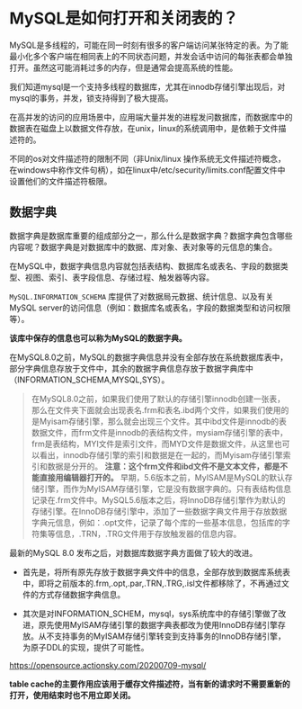 # MySQL是如何打开和关闭表的？

MySQL是多线程的，可能在同一时刻有很多的客户端访问某张特定的表。为了能最小化多个客户端在相同表上的不同状态问题，并发会话中访问的每张表都会单独打开。虽然这可能消耗过多的内存，但是通常会提高系统的性能。


我们知道mysql是一个支持多线程的数据库，尤其在innodb存储引擎出现后，对mysql的事务，并发，锁支持得到了极大提高。

在高并发的访问的应用场景中，应用端大量并发的进程发问数据库，而数据库中的数据表在磁盘上以数据文件存放，在unix，linux的系统调用中，是依赖于文件描述符的。

不同的os对文件描述符的限制不同（非Unix/linux 操作系统无文件描述符概念，在windows中称作文件句柄），如在linux中/etc/security/limits.conf配置文件中设置他们的文件描述符极限。


## 数据字典

数据字典是数据库重要的组成部分之一，那么什么是数据字典？数据字典包含哪些内容呢？数据字典是对数据库中的数据、库对象、表对象等的元信息的集合。

在MySQL中，数据字典信息内容就包括表结构、数据库名或表名、字段的数据类型、视图、索引、表字段信息、存储过程、触发器等内容。

`MySQL.INFORMATION_SCHEMA` 库提供了对数据局元数据、统计信息、以及有关MySQL server的访问信息（例如：数据库名或表名，字段的数据类型和访问权限等）。

**该库中保存的信息也可以称为MySQL的数据字典。**

在MySQL8.0之前，MySQL的数据字典信息并没有全部存放在系统数据库表中，部分字典信息存放于文件中，其余的数据字典信息存放于数据字典库中（INFORMATION_SCHEMA,MYSQL,SYS）。


> 在MySQL8.0之前，如果我们使用了默认的存储引擎innodb创建一张表，那么在文件夹下面就会出现表名.frm和表名.ibd两个文件，如果我们使用的是Myisam存储引擎，那么就会出现三个文件。其中ibd文件是innodb的表数据文件，而frm文件是innodb的表结构文件，mysiam存储引擎的表中，frm是表结构，MYI文件是索引文件，而MYD文件是数据文件，从这里也可以看出，innodb存储引擎的索引和数据是在一起的，而Myisam存储引擎索引和数据是分开的。 **注意：这个frm文件和ibd文件不是文本文件，都是不能直接用编辑器打开的。** 早期，5.6版本之前，MyISAM是MySQL的默认存储引擎，而作为MyISAM存储引擎，它是没有数据字典的。只有表结构信息记录在.frm文件中。MySQL5.6版本之后，将InnoDB存储引擎作为默认的存储引擎。在InnoDB存储引擎中，添加了一些数据字典文件用于存放数据字典元信息，例如：.opt文件，记录了每个库的一些基本信息，包括库的字符集等信息，.TRN，.TRG文件用于存放触发器的信息内容。


最新的MySQL 8.0 发布之后，对数据库数据字典方面做了较大的改进。

- 首先是，将所有原先存放于数据字典文件中的信息，全部存放到数据库系统表中，即将之前版本的.frm,.opt,.par,.TRN,.TRG,.isl文件都移除了，不再通过文件的方式存储数据字典信息。

- 其次是对INFORMATION_SCHEM，mysql，sys系统库中的存储引擎做了改进，原先使用MyISAM存储引擎的数据字典表都改为使用InnoDB存储引擎存放。从不支持事务的MyISAM存储引擎转变到支持事务的InnoDB存储引擎，为原子DDL的实现，提供了可能性。


https://opensource.actionsky.com/20200709-mysql/



**table cache的主要作用应该用于缓存文件描述符，当有新的请求时不需要重新的打开，使用结束时也不用立即关闭。**



